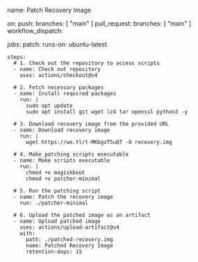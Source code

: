 name: Patch Recovery Image

on:
  push:
    branches: [ "main" ]
  pull_request:
    branches: [ "main" ]
  workflow_dispatch:

jobs:
  patch:
    runs-on: ubuntu-latest

    steps:
      # 1. Check out the repository to access scripts
      - name: Check out repository
        uses: actions/checkout@v4

      # 2. Fetch necessary packages
      - name: Install required packages
        run: |
          sudo apt update
          sudo apt install git wget lz4 tar openssl python3 -y

      # 3. Download recovery image from the provided URL
      - name: Download recovery image
        run: |
          wget https://we.tl/t-MKbgvT5uQT -O recovery.img

      # 4. Make patching scripts executable
      - name: Make scripts executable
        run: |
          chmod +x magiskboot
          chmod +x patcher-minimal

      # 5. Run the patching script
      - name: Patch the recovery image
        run: ./patcher-minimal

      # 6. Upload the patched image as an artifact
      - name: Upload patched image
        uses: actions/upload-artifact@v4
        with:
          path: ./patched-recovery.img
          name: Patched Recovery Image
          retention-days: 15
